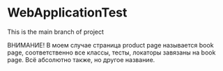 # WebApplicationTest


This is the main branch of project


ВНИМАНИЕ! В моем случае страница product page называется book page, соответственно все классы,  тесты, локаторы завязаны на book page. Всё абсолютно также, но другое название.
